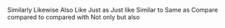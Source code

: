 Similarly
Likewise
Also
Like
Just as
Just like
Similar to
Same as
Compare
compared to
compared with
Not only
but also